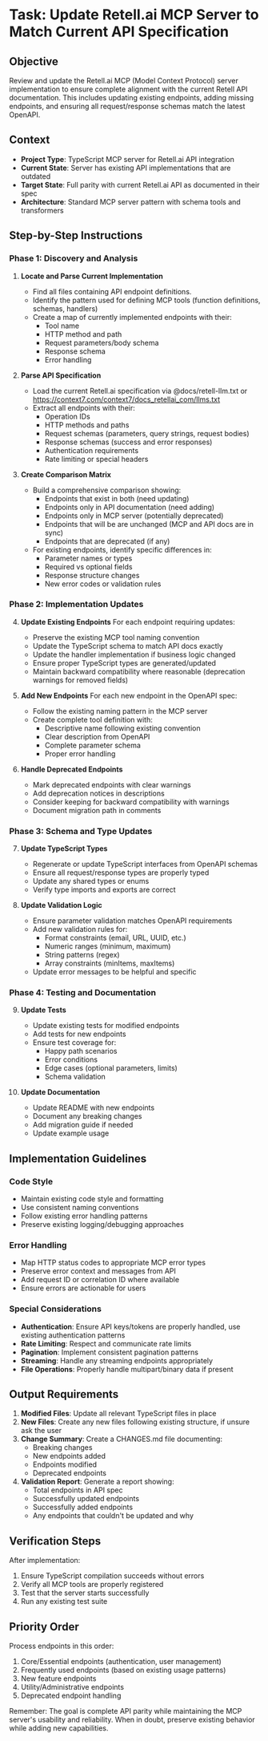 # Task: Update Retell.ai  MCP Server to Match Current API Specification

## Objective
Review and update the Retell.ai MCP (Model Context Protocol) server implementation to ensure complete alignment with the current Retell API documentation. This includes updating existing endpoints, adding missing endpoints, and ensuring all request/response schemas match the latest OpenAPI.

## Context
- **Project Type**: TypeScript MCP server for Retell.ai API integration
- **Current State**: Server has existing API implementations that are outdated
- **Target State**: Full parity with current Retell.ai API as documented in their spec
- **Architecture**: Standard MCP server pattern with schema tools and transformers

## Step-by-Step Instructions

### Phase 1: Discovery and Analysis

1. **Locate and Parse Current Implementation**
   - Find all files containing API endpoint definitions.
   - Identify the pattern used for defining MCP tools (function definitions, schemas, handlers)
   - Create a map of currently implemented endpoints with their:
     - Tool name
     - HTTP method and path
     - Request parameters/body schema
     - Response schema
     - Error handling

2. **Parse API Specification**
   - Load the current Retell.ai specification via @docs/retell-llm.txt or https://context7.com/context7/docs_retellai_com/llms.txt
   - Extract all endpoints with their:
     - Operation IDs
     - HTTP methods and paths
     - Request schemas (parameters, query strings, request bodies)
     - Response schemas (success and error responses)
     - Authentication requirements
     - Rate limiting or special headers

3. **Create Comparison Matrix**
   - Build a comprehensive comparison showing:
     - Endpoints that exist in both (need updating)
     - Endpoints only in API documentation (need adding)
     - Endpoints only in MCP server (potentially deprecated)
     - Endpoints that will be are unchanged (MCP and API docs are in sync)
     - Endpoints that are deprecated (if any)
   - For existing endpoints, identify specific differences in:
     - Parameter names or types
     - Required vs optional fields
     - Response structure changes
     - New error codes or validation rules

### Phase 2: Implementation Updates

4. **Update Existing Endpoints**
   For each endpoint requiring updates:
   - Preserve the existing MCP tool naming convention
   - Update the TypeScript schema to match API docs exactly
   - Update the handler implementation if business logic changed
   - Ensure proper TypeScript types are generated/updated
   - Maintain backward compatibility where reasonable (deprecation warnings for removed fields)

5. **Add New Endpoints**
   For each new endpoint in the OpenAPI spec:
   - Follow the existing naming pattern in the MCP server
   - Create complete tool definition with:
     - Descriptive name following existing convention
     - Clear description from OpenAPI
     - Complete parameter schema
     - Proper error handling

6. **Handle Deprecated Endpoints**
   - Mark deprecated endpoints with clear warnings
   - Add deprecation notices in descriptions
   - Consider keeping for backward compatibility with warnings
   - Document migration path in comments

### Phase 3: Schema and Type Updates

7. **Update TypeScript Types**
   - Regenerate or update TypeScript interfaces from OpenAPI schemas
   - Ensure all request/response types are properly typed
   - Update any shared types or enums
   - Verify type imports and exports are correct

8. **Update Validation Logic**
   - Ensure parameter validation matches OpenAPI requirements
   - Add new validation rules for:
     - Format constraints (email, URL, UUID, etc.)
     - Numeric ranges (minimum, maximum)
     - String patterns (regex)
     - Array constraints (minItems, maxItems)
   - Update error messages to be helpful and specific

### Phase 4: Testing and Documentation

9. **Update Tests**
   - Update existing tests for modified endpoints
   - Add tests for new endpoints
   - Ensure test coverage for:
     - Happy path scenarios
     - Error conditions
     - Edge cases (optional parameters, limits)
     - Schema validation

10. **Update Documentation**
    - Update README with new endpoints
    - Document any breaking changes
    - Add migration guide if needed
    - Update example usage

## Implementation Guidelines

### Code Style
- Maintain existing code style and formatting
- Use consistent naming conventions
- Follow existing error handling patterns
- Preserve existing logging/debugging approaches

### Error Handling
- Map HTTP status codes to appropriate MCP error types
- Preserve error context and messages from API
- Add request ID or correlation ID where available
- Ensure errors are actionable for users

### Special Considerations
- **Authentication**: Ensure API keys/tokens are properly handled, use existing authentication patterns
- **Rate Limiting**: Respect and communicate rate limits
- **Pagination**: Implement consistent pagination patterns
- **Streaming**: Handle any streaming endpoints appropriately
- **File Operations**: Properly handle multipart/binary data if present

## Output Requirements

1. **Modified Files**: Update all relevant TypeScript files in place
2. **New Files**: Create any new files following existing structure, if unsure ask the user
3. **Change Summary**: Create a CHANGES.md file documenting:
   - Breaking changes
   - New endpoints added
   - Endpoints modified
   - Deprecated endpoints
4. **Validation Report**: Generate a report showing:
   - Total endpoints in API spec
   - Successfully updated endpoints
   - Successfully added endpoints
   - Any endpoints that couldn't be updated and why

## Verification Steps

After implementation:
1. Ensure TypeScript compilation succeeds without errors
2. Verify all MCP tools are properly registered
3. Test that the server starts successfully
4. Run any existing test suite

## Priority Order

Process endpoints in this order:
1. Core/Essential endpoints (authentication, user management)
2. Frequently used endpoints (based on existing usage patterns)
3. New feature endpoints
4. Utility/Administrative endpoints
5. Deprecated endpoint handling

Remember: The goal is complete API parity while maintaining the MCP server's usability and reliability. When in doubt, preserve existing behavior while adding new capabilities.